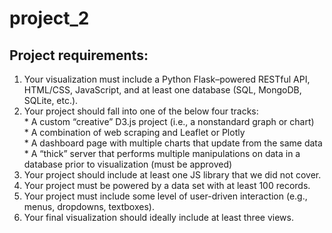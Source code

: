 # project_2

## Project requirements:
  1. Your visualization must include a Python Flask–powered RESTful API, HTML/CSS, JavaScript, and at least one database (SQL, MongoDB, SQLite, etc.).
  1. Your project should fall into one of the below four tracks:<br>
    * A custom “creative” D3.js project (i.e., a nonstandard graph or chart)<br>
    * A combination of web scraping and Leaflet or Plotly<br>
    * A dashboard page with multiple charts that update from the same data<br>
    * A “thick” server that performs multiple manipulations on data in a database prior to visualization (must be approved)<br>
  1. Your project should include at least one JS library that we did not cover.
  1. Your project must be powered by a data set with at least 100 records.
  1. Your project must include some level of user-driven interaction (e.g., menus, dropdowns, textboxes).
  1. Your final visualization should ideally include at least three views.
